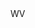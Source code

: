 <?xml version="1.0" encoding="UTF-8"?>
<CustomMetadata xmlns="http://soap.sforce.com/2006/04/metadata">
    <label>WV</label>
</CustomMetadata>
